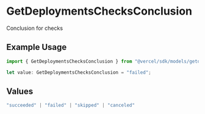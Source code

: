 # GetDeploymentsChecksConclusion

Conclusion for checks

## Example Usage

```typescript
import { GetDeploymentsChecksConclusion } from "@vercel/sdk/models/getdeploymentsop.js";

let value: GetDeploymentsChecksConclusion = "failed";
```

## Values

```typescript
"succeeded" | "failed" | "skipped" | "canceled"
```